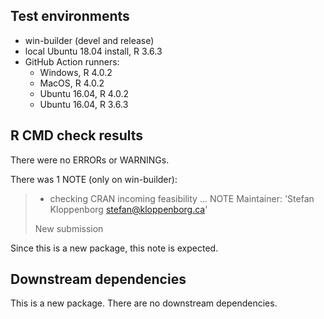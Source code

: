 ## Test environments
- win-builder (devel and release)
- local Ubuntu 18.04 install, R 3.6.3
- GitHub Action runners:
  - Windows, R 4.0.2
  - MacOS, R 4.0.2
  - Ubuntu 16.04, R 4.0.2
  - Ubuntu 16.04, R 3.6.3

## R CMD check results
There were no ERRORs or WARNINGs.

There was 1 NOTE (only on win-builder):
> * checking CRAN incoming feasibility ... NOTE
> Maintainer: 'Stefan Kloppenborg <stefan@kloppenborg.ca>'
>
> New submission

Since this is a new package, this note is expected.

## Downstream dependencies
This is a new package. There are no downstream dependencies.
